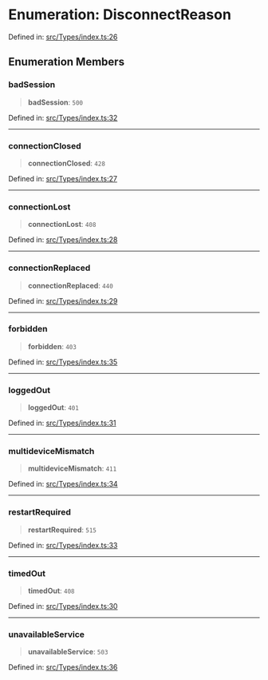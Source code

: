 # Enumeration: DisconnectReason

Defined in: [src/Types/index.ts:26](https://github.com/Fokusdotid/Baileys/blob/6a8e2076fa4119b2d5152250d579a4fbed394533/src/Types/index.ts#L26)

## Enumeration Members

### badSession

> **badSession**: `500`

Defined in: [src/Types/index.ts:32](https://github.com/Fokusdotid/Baileys/blob/6a8e2076fa4119b2d5152250d579a4fbed394533/src/Types/index.ts#L32)

***

### connectionClosed

> **connectionClosed**: `428`

Defined in: [src/Types/index.ts:27](https://github.com/Fokusdotid/Baileys/blob/6a8e2076fa4119b2d5152250d579a4fbed394533/src/Types/index.ts#L27)

***

### connectionLost

> **connectionLost**: `408`

Defined in: [src/Types/index.ts:28](https://github.com/Fokusdotid/Baileys/blob/6a8e2076fa4119b2d5152250d579a4fbed394533/src/Types/index.ts#L28)

***

### connectionReplaced

> **connectionReplaced**: `440`

Defined in: [src/Types/index.ts:29](https://github.com/Fokusdotid/Baileys/blob/6a8e2076fa4119b2d5152250d579a4fbed394533/src/Types/index.ts#L29)

***

### forbidden

> **forbidden**: `403`

Defined in: [src/Types/index.ts:35](https://github.com/Fokusdotid/Baileys/blob/6a8e2076fa4119b2d5152250d579a4fbed394533/src/Types/index.ts#L35)

***

### loggedOut

> **loggedOut**: `401`

Defined in: [src/Types/index.ts:31](https://github.com/Fokusdotid/Baileys/blob/6a8e2076fa4119b2d5152250d579a4fbed394533/src/Types/index.ts#L31)

***

### multideviceMismatch

> **multideviceMismatch**: `411`

Defined in: [src/Types/index.ts:34](https://github.com/Fokusdotid/Baileys/blob/6a8e2076fa4119b2d5152250d579a4fbed394533/src/Types/index.ts#L34)

***

### restartRequired

> **restartRequired**: `515`

Defined in: [src/Types/index.ts:33](https://github.com/Fokusdotid/Baileys/blob/6a8e2076fa4119b2d5152250d579a4fbed394533/src/Types/index.ts#L33)

***

### timedOut

> **timedOut**: `408`

Defined in: [src/Types/index.ts:30](https://github.com/Fokusdotid/Baileys/blob/6a8e2076fa4119b2d5152250d579a4fbed394533/src/Types/index.ts#L30)

***

### unavailableService

> **unavailableService**: `503`

Defined in: [src/Types/index.ts:36](https://github.com/Fokusdotid/Baileys/blob/6a8e2076fa4119b2d5152250d579a4fbed394533/src/Types/index.ts#L36)
